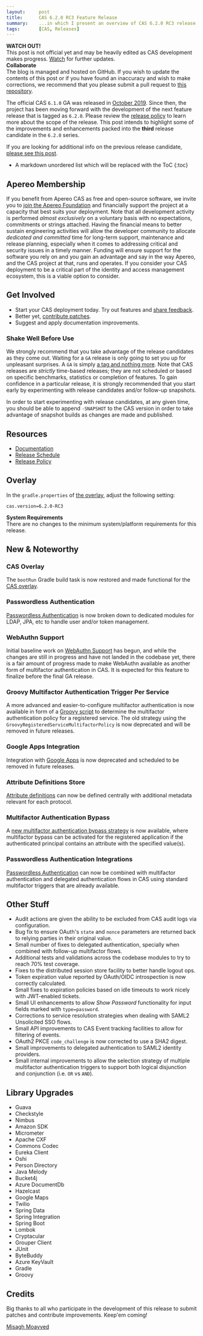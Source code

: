 ```yaml
---
layout:     post
title:      CAS 6.2.0 RC3 Feature Release
summary:    ...in which I present an overview of CAS 6.2.0 RC3 release.
tags:       [CAS, Releases]
---
```


<div class="alert alert-danger">
  <strong>WATCH OUT!</strong><br/>This post is not official yet and may be heavily edited as CAS development makes progress. <a href="https://apereo.github.io/feed.xml">Watch</a> for further updates.
</div>

<div class="alert alert-success">
  <strong>Collaborate</strong><br/>The blog is managed and hosted on GitHub. If you wish to update the contents of this post or if you have found an inaccuracy and wish to make corrections, we recommend that you please submit a pull request to <a href="https://github.com/apereo/apereo.github.io">this repository</a>.
</div>

The official CAS `6.1.0` GA was released in [October 2019](https://github.com/apereo/cas/releases). Since then, the project has been moving forward with the development of the next feature release that is tagged as `6.2.0`. Please review the [release policy](https://apereo.github.io/cas/developer/Release-Policy.html) to learn more about the scope of the release. This post intends to highlight some of the improvements and enhancements packed into the **third** release candidate in the `6.2.0` series.

If you are looking for additional info on the previous release candidate, [please see this post](https://apereo.github.io/2019/12/27/620rc2-release/).

* A markdown unordered list which will be replaced with the ToC
{:toc}

## Apereo Membership

If you benefit from Apereo CAS as free and open-source software, we invite you to [join the Apereo Foundation](https://www.apereo.org/content/apereo-membership) and financially support the project at a capacity that best suits your deployment. Note that all development activity is performed *almost exclusively* on a voluntary basis with no expectations, commitments or strings attached. Having the financial means to better sustain engineering activities will allow the developer community to allocate *dedicated and committed* time for long-term support, maintenance and release planning, especially when it comes to addressing critical and security issues in a timely manner. Funding will ensure support for the software you rely on and you gain an advantage and say in the way Apereo, and the CAS project at that, runs and operates. If you consider your CAS deployment to be a critical part of the identity and access management ecosystem, this is a viable option to consider.

## Get Involved

- Start your CAS deployment today. Try out features and [share feedback](https://apereo.github.io/cas/Mailing-Lists.html).
- Better yet, [contribute patches](https://apereo.github.io/cas/developer/Contributor-Guidelines.html).
- Suggest and apply documentation improvements.

### Shake Well Before Use

We strongly recommend that you take advantage of the release candidates as they come out. Waiting for a `GA` release is only going to set you up for unpleasant surprises. A `GA` is simply [a tag and nothing more](https://apereo.github.io/2017/03/08/the-myth-of-ga-rel/). Note that CAS releases are *strictly* time-based releases; they are not scheduled or based on specific benchmarks, statistics or completion of features. To gain confidence in a particular release, it is strongly recommended that you start early by experimenting with release candidates and/or follow-up snapshots.

In order to start experimenting with release candidates, at any given time, you should be able to append `-SNAPSHOT` to the CAS version in order to take advantage of snapshot builds as changes are made and published.

## Resources

- [Documentation](https://apereo.github.io/cas/development/)
- [Release Schedule](https://github.com/apereo/cas/milestones)
- [Release Policy](https://apereo.github.io/cas/developer/Release-Policy.html)

## Overlay

In the `gradle.properties` of [the overlay](https://github.com/apereo/cas-overlay-template), adjust the following setting:

```properties
cas.version=6.2.0-RC3
```

<div class="alert alert-info">
  <strong>System Requirements</strong><br/>There are no changes to the minimum system/platform requirements for this release.
</div>

## New & Noteworthy

### CAS Overlay

The `bootRun` Gradle build task is now restored and made functional for the [CAS overlay](https://github.com/apereo/cas-overlay-template).

### Passwordless Authentication

[Passwordless Authentication](https://apereo.github.io/cas/development/installation/Passwordless-Authentication.html) is now broken down to dedicated modules
for LDAP, JPA, etc to handle user and/or token management. 

### WebAuthn Support

Initial baseline work on [WebAuthn Support](https://webauthn.io/) has begun, and while the changes are still in progress and have not landed in the codebase yet,
there is a fair amount of progress made to make WebAuthn available as another form of multifactor authentication in CAS. It is expected for this
feature to finalize before the final GA release. 

### Groovy Multifactor Authentication Trigger Per Service 

A more advanced and easier-to-configure multifactor authentication is now available in form of a [Groovy script](https://apereo.github.io/cas/development/mfa/Configuring-Multifactor-Authentication-Triggers.html#groovy-per-application) to determine the multifactor authentication policy for a registered service.
The old strategy using the `GroovyRegisteredServiceMultifactorPolicy` is now deprecated and will be removed in future releases.

### Google Apps Integration

Integration with [Google Apps](https://apereo.github.io/cas/development/integration/Google-Apps-Integration.html) is now deprecated and 
scheduled to be removed in future releases.

### Attribute Definitions Store

[Attribute definitions](https://apereo.github.io/cas/development/integration/Attribute-Definitions.html) can now be defined centrally with 
additional metadata relevant for each protocol. 

### Multifactor Authentication Bypass

A [new multifactor authentication bypass strategy](https://apereo.github.io/cas/development/mfa/Configuring-Multifactor-Authentication-Bypass.html#bypass-per-principal-attribute--service) is now available, where multifactor bypass can be activated for the registered 
application if the authenticated principal contains an attribute with the specified value(s).

### Passwordless Authentication Integrations

[Passwordless Authentication](https://apereo.github.io/cas/development/installation/Passwordless-Authentication.html)  can now be combined with multifactor 
authentication and delegated authentication flows in CAS using standard multifactor triggers that are already available.

## Other Stuff

- Audit actions are given the ability to be excluded from CAS audit logs via configuration.
- Bug fix to ensure OAuth's `state` and `nonce` parameters are returned back to relying parties in their original value.
- Small number of fixes to delegated authentication, specially when combined with follow-up multifactor flows.
- Additional tests and validations across the codebase modules to try to reach 70% test coverage.
- Fixes to the distributed session store facility to better handle logout ops.
- Token expiration value reported by OAuth/OIDC introspection is now correctly calculated.
- Small fixes to expiration policies based on idle timeouts to work nicely with JWT-enabled tickets.
- Small UI enhancements to allow *Show Password* functionality for input fields marked with `type=password`.
- Corrections to service resolution strategies when dealing with SAML2 Unsolicited SSO flows. 
- Small API improvements to CAS Event tracking facilities to allow for filtering of events.
- OAuth2 PKCE `code_challenge` is now corrected to use a SHA2 digest.
- Small improvements to delegated authentication to SAML2 identity providers.
- Small internal improvements to allow the selection strategy of multiple multifactor authentication 
triggers to support both logical disjunction and conjunction (i.e. `OR` vs `AND`).

## Library Upgrades

- Guava
- Checkstyle
- Nimbus
- Amazon SDK
- Micrometer
- Apache CXF
- Commons Codec
- Eureka Client
- Oshi
- Person Directory
- Java Melody
- Bucket4j
- Azure DocumentDb
- Hazelcast
- Google Maps
- Twilio
- Spring Data
- Spring Integration
- Spring Boot
- Lombok
- Cryptacular
- Grouper Client
- JUnit
- ByteBuddy
- Azure KeyVault
- Gradle
- Groovy

## Credits

Big thanks to all who participate in the development of this release to submit patches and contribute improvements. Keep'em coming!

[Misagh Moayyed](https://fawnoos.com)
